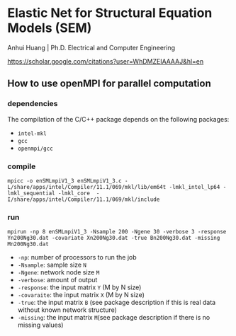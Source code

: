 # Elastic Net for Structural Equation Models (SEM)

Anhui Huang | Ph.D. Electrical and Computer Engineering 

<https://scholar.google.com/citations?user=WhDMZEIAAAAJ&hl=en>

## How to use openMPI for parallel computation 

### dependencies
The compilation of the C/C++ package depends on the following packages:
- `intel-mkl`
- `gcc`
- `openmpi/gcc`

### compile
`mpicc -o enSMLmpiV1_3 enSMLmpiV1_3.c -L/share/apps/intel/Compiler/11.1/069/mkl/lib/em64t -lmkl_intel_lp64 -lmkl_sequential -lmkl_core  -I/share/apps/intel/Compiler/11.1/069/mkl/include`

### run
`mpirun -np 8 enSMLmpiV1_3 -Nsample 200 -Ngene 30 -verbose 3 -response Yn200Ng30.dat -covariate Xn200Ng30.dat -true Bn200Ng30.dat -missing Mn200Ng30.dat`

- `-np`: number of processors to run the job
- `-Nsample`: sample size `N`
- `-Ngene`: network node size `M`
- `-verbose`: amount of output 
- `-response`: the input matrix `Y` (M by N size)
- `-covaraite`: the input matrix `X` (M by N size)
- `-true`: the input matrix `B` (see package description if this is real data without known network structure)
- `-missing`: the input matrix `M`(see package description if there is no missing values)

